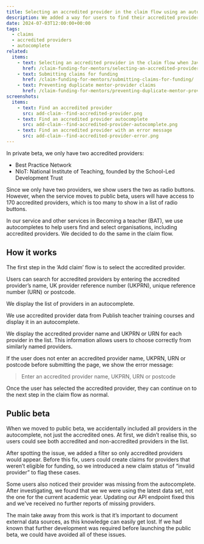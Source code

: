 ```yaml
---
title: Selecting an accredited provider in the claim flow using an autocomplete
description: We added a way for users to find their accredited provider using an autocomplete when they create a claim
date: 2024-07-03T12:00:00+00:00
tags:
  - claims
  - accredited providers
  - autocomplete
related:
  items:
    - text: Selecting an accredited provider in the claim flow when JavaScript is unavailable
      href: /claim-funding-for-mentors/selecting-an-accredited-provider-in-the-claim-flow-when-javascript-is-unavailable/
    - text: Submitting claims for funding
      href: /claim-funding-for-mentors/submitting-claims-for-funding/
    - text: Preventing duplicate mentor-provider claims
      href: /claim-funding-for-mentors/preventing-duplicate-mentor-provider-claims/
screenshots:
  items:
    - text: Find an accredited provider
      src: add-claim--find-accredited-provider.png
    - text: Find an accredited provider autocomplete
      src: add-claim--find-accredited-provider-autocomplete.png
    - text: Find an accredited provider with an error message
      src: add-claim--find-accredited-provider-error.png
---
```


In private beta, we only have two accredited providers:

- Best Practice Network
- NIoT: National Institute of Teaching, founded by the School-Led Development Trust

Since we only have two providers, we show users the two as radio buttons. However, when the service moves to public beta, users will have access to 170 accredited providers, which is too many to show in a list of radio buttons.

In our service and other services in Becoming a teacher (BAT), we use autocompletes to help users find and select organisations, including accredited providers. We decided to do the same in the claim flow.

## How it works

The first step in the ‘Add claim’ flow is to select the accredited provider.

Users can search for accredited providers by entering the accredited provider’s name, UK provider reference number (UKPRN), unique reference number (URN) or postcode.

We display the list of providers in an autocomplete.

We use accredited provider data from Publish teacher training courses and display it in an autocomplete.

We display the accredited provider name and UKPRN or URN for each provider in the list. This information allows users to choose correctly from similarly named providers.

If the user does not enter an accredited provider name, UKPRN, URN or postcode before submitting the page, we show the error message:

> Enter an accredited provider name, UKPRN, URN or postcode

Once the user has selected the accredited provider, they can continue on to the next step in the claim flow as normal.

## Public beta

When we moved to public beta, we accidentally included all providers in the autocomplete, not just the accredited ones. At first, we didn’t realise this, so users could see both accredited and non-accredited providers in the list.

After spotting the issue, we added a filter so only accredited providers would appear. Before this fix, users could create claims for providers that weren’t eligible for funding, so we introduced a new claim status of “invalid provider” to flag these cases.

Some users also noticed their provider was missing from the autocomplete. After investigating, we found that we we were using the latest data set, not the one for the current academic year. Updating our API endpoint fixed this and we've received no further reports of missing providers.

The main take away from this work is that it’s important to document external data sources, as this knowledge can easily get lost. If we had known that further development was required before launching the public beta, we could have avoided all of these issues.
